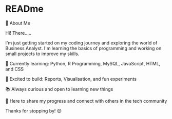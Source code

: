 # READme

👋 About Me

Hi! There.....

I'm just getting started on my coding journey and exploring the world of Business Analyst. I'm learning the basics of programming and working on small projects to improve my skills.


🔭 Currently learning: Python, R Programming, MySQL, JavaScript, HTML, and CSS

🌱 Excited to build: Reports, Visualisation, and fun experiments

📚 Always curious and open to learning new things

📌 Here to share my progress and connect with others in the tech community


Thanks for stopping by! 😊





